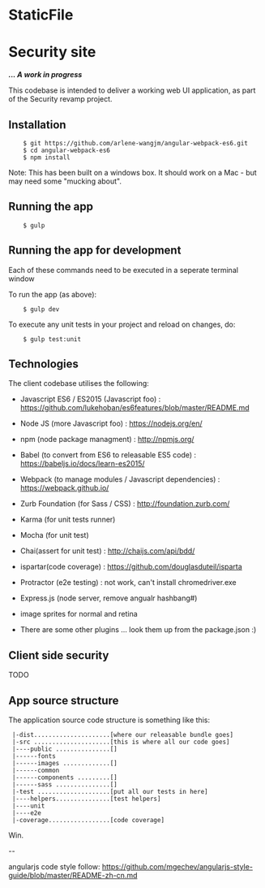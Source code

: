 # StaticFile

Security site
===============

***... A work in progress***

This codebase is intended to deliver a working web UI application, as part of the Security revamp project.

Installation
------------

        $ git https://github.com/arlene-wangjm/angular-webpack-es6.git
        $ cd angular-webpack-es6
        $ npm install

Note: This has been built on a windows box. It should work on a Mac - but may need some "mucking about".

Running the app
---------------

        $ gulp


Running the app for development
-------------------------------

Each of these commands need to be executed in a seperate terminal window

To run the app (as above):

        $ gulp dev

To execute any unit tests in your project and reload on changes, do:

        $ gulp test:unit       

Technologies
------------

The client codebase utilises the following:

+ Javascript ES6 / ES2015 (Javascript foo) : https://github.com/lukehoban/es6features/blob/master/README.md
+ Node JS (more Javascript foo) : https://nodejs.org/en/
+ npm (node package managment) : http://npmjs.org/
+ Babel (to convert from ES6 to releasable ES5 code) : https://babeljs.io/docs/learn-es2015/
+ Webpack (to manage modules / Javascript dependencies) : https://webpack.github.io/
+ Zurb Foundation (for Sass / CSS) : http://foundation.zurb.com/
+ Karma (for unit tests runner) 
+ Mocha (for unit test)
+ Chai(assert for unit test) : http://chaijs.com/api/bdd/
+ ispartar(code coverage) : https://github.com/douglasduteil/isparta
+ Protractor (e2e testing) : not work, can't install chromedriver.exe
+ Express.js (node server, remove angualr hashbang#)

+ image sprites for normal and retina

- There are some other plugins ... look them up from the package.json :)


Client side security
--------------------
TODO


App source structure
--------------------

The application source code structure is something like this:

     |-dist.....................[where our releasable bundle goes]
     |-src .....................[this is where all our code goes]
     |----public ...............[]
     |------fonts
     |------images .............[]
     |------common
     |------components .........[]
     |------sass ...............[]
     |-test ....................[put all our tests in here]
     |----helpers...............[test helpers]
     |----unit
     |----e2e
     |-coverage.................[code coverage]




Win.



--


angularjs code style follow:
https://github.com/mgechev/angularjs-style-guide/blob/master/README-zh-cn.md

